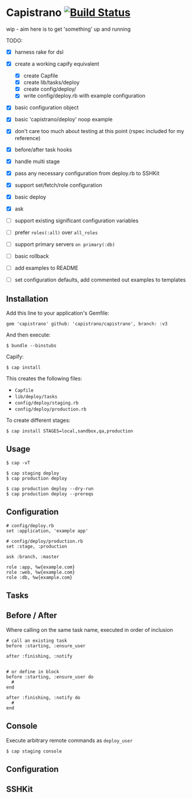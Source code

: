 # Capistrano [![Build Status](https://travis-ci.org/capistrano/capistrano.png?branch=v3)](https://travis-ci.org/capistrano/capistrano)

wip - aim here is to get 'something' up and running

TODO:

  - [x] harness rake for dsl
  - [x] create a working capify equivalent
    - [x] create Capfile
    - [x] create lib/tasks/deploy
    - [x] create config/deploy/
    - [x] write config/deploy.rb with example configuration

  - [x] basic configuration object
  - [x] basic 'capistrano/deploy' noop example
  - [x] don't care too much about testing at this point (rspec included for my reference)

  - [x] before/after task hooks
  - [x] handle multi stage
  - [x] pass any necessary configuration from deploy.rb to SSHKit

  - [x] support set/fetch/role configuration
  - [x] basic deploy
  - [x] ask
  - [ ] support existing significant configuration variables
  - [ ] prefer `roles(:all)` over `all_roles`
  - [ ] support primary servers `on primary(:db)`
  - [ ] basic rollback
  - [ ] add examples to README
  - [ ] set configuration defaults, add commented out examples to templates

## Installation

Add this line to your application's Gemfile:

    gem 'capistrano' github: 'capistrano/capistrano', branch: :v3

And then execute:

    $ bundle --binstubs

Capify:

    $ cap install

This creates the following files:

- `Capfile`
- `lib/deploy/tasks`
- `config/deploy/staging.rb`
- `config/deploy/production.rb`

To create different stages:

    $ cap install STAGES=local,sandbox,qa,production

## Usage

    $ cap -vT

    $ cap staging deploy
    $ cap production deploy

    $ cap production deploy --dry-run
    $ cap production deploy --prereqs

## Configuration

    # config/deploy.rb
    set :application, 'example app'

    # config/deploy/production.rb
    set :stage, :production

    ask :branch, :master

    role :app, %w{example.com}
    role :web, %w{example.com}
    role :db, %w{example.com}

## Tasks

## Before / After

Where calling on the same task name, executed in order of inclusion


    # call an existing task
    before :starting, :ensure_user

    after :finishing, :notify


    # or define in block
    before :starting, :ensure_user do
      #
    end

    after :finishing, :notify do
      #
    end

## Console

Execute arbitrary remote commands as `deploy_user`

    $ cap staging console

## Configuration


## SSHKit



